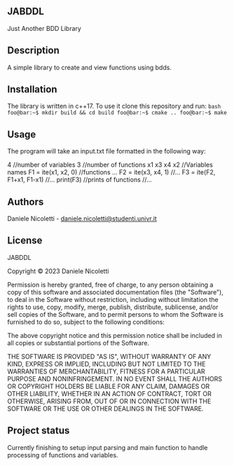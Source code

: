 ## JABDDL
Just Another BDD Library

## Description
A simple library to create and view functions using bdds.

## Installation
The library is written in c++17.
To use it clone this repository and run:
    ```bash
    foo@bar:~$ mkdir build && cd build
    foo@bar:~$ cmake ..
    foo@bar:~$ make
    ```

## Usage 
The program will take an input.txt file formatted in the following way:

4                               //number of variables
3                               //number of functions
x1 x3 x4 x2                     //Variables names 
F1 = ite(x1, x2, 0)             //functions ...
F2 = ite(x3, x4, 1)             //...
F3 = ite(F2, F1+x1, F1-x1)      //...
print(F3)                       //prints of functions
                                //...

## Authors
Daniele Nicoletti - daniele.nicoletti@studenti.univr.it

## License
JABDDL

Copyright © 2023 Daniele Nicoletti 

Permission is hereby granted, free of charge, to any person obtaining a copy of this software and associated documentation files (the "Software"), to deal in the Software without restriction, including without limitation the rights to use, copy, modify, merge, publish, distribute, sublicense, and/or sell copies of the Software, and to permit persons to whom the Software is furnished to do so, subject to the following conditions:

The above copyright notice and this permission notice shall be included in all copies or substantial portions of the Software.

THE SOFTWARE IS PROVIDED "AS IS", WITHOUT WARRANTY OF ANY KIND, EXPRESS OR IMPLIED, INCLUDING BUT NOT LIMITED TO THE WARRANTIES OF MERCHANTABILITY, FITNESS FOR A PARTICULAR PURPOSE AND NONINFRINGEMENT. IN NO EVENT SHALL THE AUTHORS OR COPYRIGHT HOLDERS BE LIABLE FOR ANY CLAIM, DAMAGES OR OTHER LIABILITY, WHETHER IN AN ACTION OF CONTRACT, TORT OR OTHERWISE, ARISING FROM, OUT OF OR IN CONNECTION WITH THE SOFTWARE OR THE USE OR OTHER DEALINGS IN THE SOFTWARE.

## Project status
Currently finishing to setup input parsing and main function to handle processing of functions and variables.